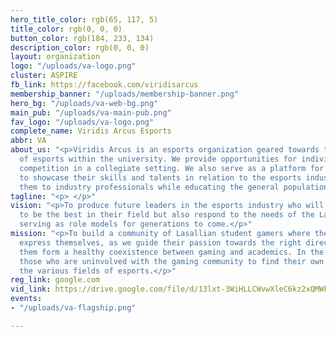 ```yaml
---
hero_title_color: rgb(65, 117, 5)
title_color: rgb(0, 0, 0)
button_color: rgb(184, 233, 134)
description_color: rgb(0, 0, 0)
layout: organization
logo: "/uploads/va-logo.png"
cluster: ASPIRE
fb_link: https://facebook.com/viridisarcus
membership_banner: "/uploads/membership-banner.png"
hero_bg: "/uploads/va-web-bg.png"
main_pub: "/uploads/va-main-pub.png"
fav_logo: "/uploads/va-logo.png"
complete_name: Viridis Arcus Esports
abbr: VA
about_us: "<p>Viridis Arcus is an esports organization geared towards the development
  of esports within the university. We provide opportunities for individuals who seek
  competition in a collegiate setting. We also serve as a platform for individuals
  to showcase their skills and talents in relation to the esports industry by exposing
  them to industry professionals while educating the general population about esports.</p>"
tagline: "<p> </p>"
vision: "<p>To produce future leaders in the esports industry who will not only strive
  to be the best in their field but also respond to the needs of the Lasallian community,
  serving as role models for generations to come.</p>"
mission: "<p>To build a community of Lasallian student gamers where they can freely
  express themselves, as we guide their passion towards the right direction and help
  them form a healthy coexistence between gaming and academics. In the process, inspire
  those who are uninvolved with the gaming community to find their own meaning in
  the various fields of esports.</p>"
reg_link: google.com
vid_link: https://drive.google.com/file/d/13lxt-3WiHLLCWvwXleC6kz2xQMWFEUaH/preview
events:
- "/uploads/va-flagship.png"

---
```

